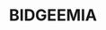 ---
lastmod: '2025-04-06T06:05:20+00:00'
latitude: -35.39437569
layout: suburb
longitude: 146.4617054
postcode: '2642'
state: NSW
title: BIDGEEMIA
url: /nsw/bidgeemia/
---